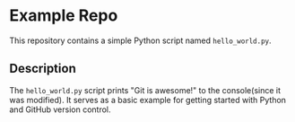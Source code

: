 # Example Repo

This repository contains a simple Python script named `hello_world.py`.

## Description

The `hello_world.py` script prints "Git is awesome!" to the console(since it was modified). It serves as a basic example for getting started with Python and GitHub version control.
